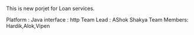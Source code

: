 This is new porjet for Loan services.

Platform : Java
interface : http
Team Lead : AShok Shakya
Team Members: Hardik,Alok,Vipen

